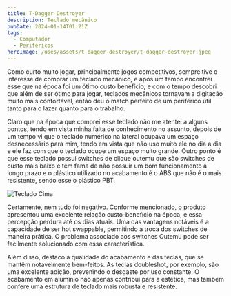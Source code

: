```yaml
---
title: T-Dagger Destroyer
description: Teclado mecânico
pubDate: 2024-01-14T01:21Z
tags:
  - Computador
  - Periféricos
heroImage: /uses/assets/t-dagger-destroyer/t-dagger-destroyer.jpeg
---
```

Como curto muito jogar, principalmente jogos competitivos, sempre tive o interesse de comprar um teclado mecânico, e após um tempo encontrei esse que na época foi um ótimo custo benefício, e com o tempo descobri que além de ser ótimo para jogar, teclados mecânicos tornavam a digitação muito mais confortável, então deu o match perfeito de um periférico útil tanto para o lazer quanto para o trabalho.

Claro que na época que comprei esse teclado não me atentei a alguns pontos, tendo em vista minha falta de conhecimento no assunto, depois de um tempo vi que o teclado numérico na lateral ocupava um espaço desnecessário para mim, tendo em vista que não uso muito ele no dia a dia e ele faz com que o teclado ocupe um espaço muito grande. Outro ponto é que esse teclado possui switches de clique outemu que são switches de custo mais baixo e tem fama de não possuir um bom funcionamento a longo prazo e o plástico utilizado no acabamento é o ABS que não é o mais resistente, sendo esse o plástico PBT.

![Teclado Cima](/uses/assets/t-dagger-destroyer/teclado-cima.jpeg)

Certamente, nem tudo foi negativo. Conforme mencionado, o produto apresentou uma excelente relação custo-benefício na época, e essa percepção perdura até os dias atuais. Uma das vantagens notáveis é a capacidade de ser hot swappable, permitindo a troca dos switches de maneira prática. O problema associado aos switches Outemu pode ser facilmente solucionado com essa característica.

Além disso, destaco a qualidade do acabamento e das teclas, que se mantêm notavelmente bem-feitos. As teclas doubleshot, por exemplo, são uma excelente adição, prevenindo o desgaste por uso constante. O acabamento em alumínio não apenas contribui para a estética, mas também confere uma estrutura de teclado mais robusta e resistente.